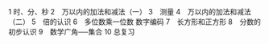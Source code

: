 1 时、分、秒
2　万以内的加法和减法（一）
3　测量
4　万以内的加法和减法（二）
5　倍的认识
6　多位数乘一位数
数字编码
7　长方形和正方形
8　分数的初步认识
9　数学广角──集合
10 总复习
